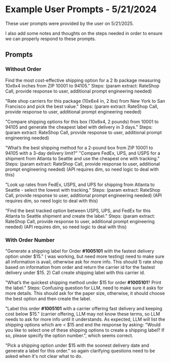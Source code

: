 # Example User Prompts - 5/21/2024
These user prompts were provided by the user on 5/21/2025.

I also add some notes and thoughts on the steps needed in order to ensure we can properly respond to these prompts.

## Prompts

### Without Order
Find the most cost-effective shipping option for a 2 lb package measuring 10x6x4 inches from ZIP 10001 to 94105." Steps: (param extract: RateShop Call, provide response to user, additional prompt engineering needed)

"Rate shop carriers for this package (10x6x4 in, 2 lbs) from New York to San Francisco and pick the best value." Steps: (param extract: RateShop Call, provide response to user, additional prompt engineering needed)

"Compare shipping options for this box (10x6x4, 2 pounds) from 10001 to 94105 and generate the cheapest label with delivery in 3 days."  Steps: (param extract: RateShop Call, provide response to user, additional prompt engineering needed)

"What’s the best shipping method for a 2-pound box from ZIP 10001 to 94105 with a 3-day delivery limit?" 
"Compare FedEx, UPS, and USPS for a shipment from Atlanta to Seattle and use the cheapest one with tracking."  Steps: (param extract: RateShop Call, provide response to user, additional prompt engineering needed)  (API requires dim, so need logic to deal with this)

"Look up rates from FedEx, USPS, and UPS for shipping from Atlanta to Seattle - select the lowest with tracking."  Steps: (param extract: RateShop Call, provide response to user, additional prompt engineering needed)  (API requires dim, so need logic to deal with this)

"Find the best tracked option between USPS, UPS, and FedEx for this Atlanta to Seattle shipment and create the label."  Steps: (param extract: RateShop Call, provide response to user, additional prompt engineering needed)  (API requires dim, so need logic to deal with this)

### With Order Number
"Generate a shipping label for Order **#1005101** with the fastest delivery option under $15."
( was working, but need more testing)  need to make sure all information is avail, otherwise ask for more info. This should 1) rate shop based on information from order and return the carrier id for the fastest delivery under $15. 2) Call create shipping label with this carrier id.

"What’s the quickest shipping method under $15 for order **#1005101**? Print the label."
Steps:  Confusing question for LLM, need to make sure it asks for more details. This should ask for the paper size, otherwise, it should choose the best option and then create the label.

"Label this order **#1005101** with a carrier offering fast delivery and keeping cost below $15."
(carrier offering, LLM may not know these terms, so LLM needs to ask for more info until it understands.
As expected, LLM will list the shipping options which are < $15 and end the response by asking: "Would you like to select one of these shipping options to create a shipping label? If so, please specify the option number.", which seems correct.

"Pick a shipping option under $15 with the soonest delivery date and generate a label for this order."
so again clarifying questions need to be asked when it's not clear what to do.  



